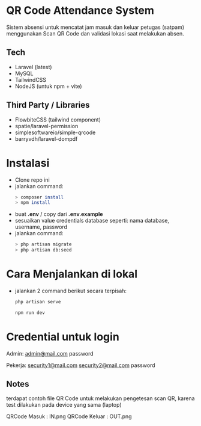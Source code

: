 # QR Code Attendance System

Sistem absensi untuk mencatat jam masuk dan keluar petugas (satpam) menggunakan Scan QR Code dan validasi lokasi saat melakukan absen.

## Tech
-   Laravel (latest)
-   MySQL
-   TailwindCSS
-   NodeJS (untuk npm + vite)

## Third Party / Libraries
- FlowbiteCSS (tailwind component)
- spatie/laravel-permission
- simplesoftwareio/simple-qrcode
- barryvdh/laravel-dompdf

# Instalasi
- Clone repo ini
- jalankan command:
  ``` bash
  > composer install
  > npm install
  ```
- buat **.env** / copy dari **.env.example**
- sesuaikan value credentials database seperti: nama database, username, password
- jalankan command:
  ``` bash
  > php artisan migrate
  > php artisan db:seed
  ```

# Cara Menjalankan di lokal
- jalankan 2 command berikut secara terpisah:
    ```bash
    php artisan serve
    ```

    ```bash
    npm run dev
    ```

# Credential untuk login
Admin:
admin@mail.com
password

Pekerja:
security1@mail.com
security2@mail.com
password

## Notes
terdapat contoh file QR Code untuk melakukan pengetesan scan QR, karena test dilakukan pada device yang sama (laptop)

QRCode Masuk : IN.png
QRCode Keluar : OUT.png 
